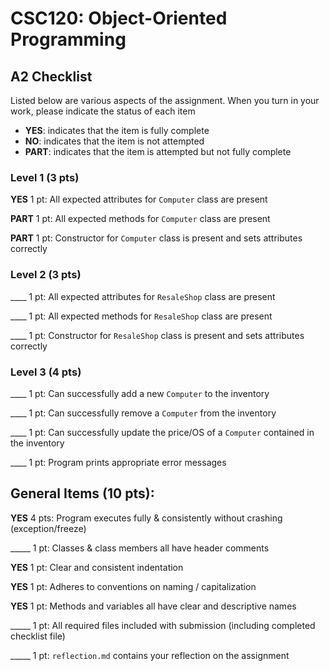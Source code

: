 # CSC120: Object-Oriented Programming
## A2 Checklist

Listed below are various aspects of the assignment.  When you turn in your work, please indicate the status of each item

- **YES**: indicates that the item is fully complete
- **NO**: indicates that the item is not attempted
- **PART**: indicates that the item is attempted but not fully complete

### Level 1 (3 pts)

**YES** 1 pt: All expected attributes for `Computer` class are present

**PART** 1 pt: All expected methods for `Computer` class are present

**PART** 1 pt: Constructor for `Computer` class is present and sets attributes correctly

### Level 2 (3 pts)

____ 1 pt: All expected attributes for `ResaleShop` class are present

____ 1 pt: All expected methods for `ResaleShop` class are present

____ 1 pt: Constructor for `ResaleShop` class is present and sets attributes correctly

### Level 3 (4 pts)

____ 1 pt: Can successfully add a new `Computer` to the inventory

____ 1 pt: Can successfully remove a `Computer` from the inventory

____ 1 pt: Can successfully update the price/OS of a `Computer` contained in the inventory

____ 1 pt: Program prints appropriate error messages

## General Items (10 pts):

**YES** 4 pts: Program executes fully & consistently without crashing (exception/freeze)

_____ 1 pt: Classes & class members all have header comments

**YES** 1 pt: Clear and consistent indentation

**YES** 1 pt: Adheres to conventions on naming / capitalization

**YES** 1 pt: Methods and variables all have clear and descriptive names

_____ 1 pt: All required files included with submission (including completed checklist file)

_____ 1 pt: `reflection.md` contains your reflection on the assignment
